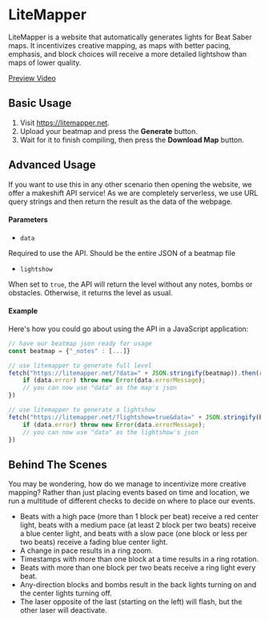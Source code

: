 # LiteMapper
LiteMapper is a website that automatically generates lights for Beat Saber maps. It incentivizes creative mapping, as maps with better pacing, emphasis, and block choices will receive a more detailed lightshow than maps of lower quality.

[Preview Video](https://www.youtube.com/watch?v=S7duRjJlXBc)

## Basic Usage
1. Visit https://litemapper.net.
2. Upload your beatmap and press the **Generate** button.
3. Wait for it to finish compiling, then press the **Download Map** button.

## Advanced Usage
If you want to use this in any other scenario then opening the website, we offer a makeshift API service!
As we are completely serverless, we use URL query strings and then return the result as the data of the webpage.

#### Parameters
- ``data``
 
Required to use the API. Should be the entire JSON of a beatmap file
- ``lightshow``

When set to ``true``, the API will return the level without any notes, bombs or obstacles. Otherwise, it returns the level as usual.

#### Example
Here's how you could go about using the API in a JavaScript application:
```javascript
// have our beatmap json ready for usage
const beatmap = {"_notes" : [...]}

// use litemapper to generate full level
fetch("https://litemapper.net/?data=" + JSON.stringify(beatmap)).then(res => res.json()).then(data => {
    if (data.error) throw new Error(data.errorMessage);
    // you can now use "data" as the map's json
})

// use litemapper to generate a lightshow
fetch("https://litemapper.net/?lightshow=true&data=" + JSON.stringify(beatmap)).then(res => res.json()).then(data => {
    if (data.error) throw new Error(data.errorMessage);
    // you can now use "data" as the lightshow's json
})
```

## Behind The Scenes
You may be wondering, how do we manage to incentivize more creative mapping? Rather than just placing events based on time and location, we run a multitude of different checks to decide on where to place our events.
- Beats with a high pace (more than 1 block per beat) receive a red center light, beats with a medium pace (at least 2 block per two beats) receive a blue center light, and beats with a slow pace (one block or less per two beats) receive a fading blue center light.
- A change in pace results in a ring zoom.
- Timestamps with more than one block at a time results in a ring rotation.
- Beats with more than one block per two beats receive a ring light every beat.
- Any-direction blocks and bombs result in the back lights turning on and the center lights turning off.
- The laser opposite of the last (starting on the left) will flash, but the other laser will deactivate.
